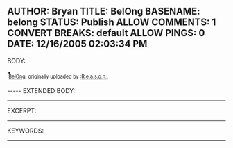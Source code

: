 AUTHOR: Bryan
TITLE: BelOng
BASENAME: belong
STATUS: Publish
ALLOW COMMENTS: 1
CONVERT BREAKS: __default__
ALLOW PINGS: 0
DATE: 12/16/2005 02:03:34 PM
-----
BODY:
<style type="text/css">
.flickr-photo { border: solid 2px #000000; }
.flickr-yourcomment { }
.flickr-frame { text-align: left; padding: 3px; }
.flickr-caption { font-size: 0.8em; margin-top: 0px; }
</style>

<div class="flickr-frame">
	<a href="http://www.flickr.com/photos/reason/29085510/" title="photo sharing"><img src="http://static.flickr.com/23/29085510_6823691efa.jpg" class="flickr-photo" alt="" /></a>
<br />
	<span class="flickr-caption"><a href="http://www.flickr.com/photos/reason/29085510/">BelOng</a>, originally uploaded by <a href="http://www.flickr.com/people/reason/">:R.e.a.s.o.n:</a>.</span>
</div>
				
<p class="flickr-yourcomment">
	
</p>
-----
EXTENDED BODY:

-----
EXCERPT:

-----
KEYWORDS:

-----


